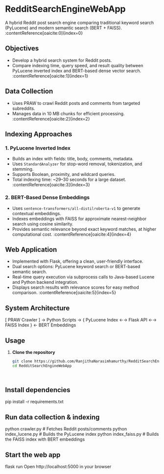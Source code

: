 # RedditSearchEngineWebApp

A hybrid Reddit post search engine comparing traditional keyword search (PyLucene) and modern semantic search (BERT + FAISS). :contentReference[oaicite:0]{index=0}

## Objectives

- Develop a hybrid search system for Reddit posts.  
- Compare indexing time, query speed, and result quality between PyLucene inverted index and BERT-based dense vector search. :contentReference[oaicite:1]{index=1}

## Data Collection

- Uses PRAW to crawl Reddit posts and comments from targeted subreddits.  
- Manages data in 10 MB chunks for efficient processing. :contentReference[oaicite:2]{index=2}

## Indexing Approaches

### 1. PyLucene Inverted Index

- Builds an index with fields: title, body, comments, metadata.  
- Uses `StandardAnalyzer` for stop-word removal, tokenization, and stemming.  
- Supports Boolean, proximity, and wildcard queries.  
- Total indexing time: ~29–30 seconds for a large dataset. :contentReference[oaicite:3]{index=3}

### 2. BERT-Based Dense Embeddings

- Uses `sentence-transformers/all-distilroberta-v1` to generate contextual embeddings.  
- Indexes embeddings with FAISS for approximate nearest-neighbor search using cosine similarity.  
- Provides semantic relevance beyond exact keyword matches, at higher computational cost. :contentReference[oaicite:4]{index=4}

## Web Application

- Implemented with Flask, offering a clean, user-friendly interface.  
- Dual search options: PyLucene keyword search or BERT-based semantic search.  
- Real-time query execution via subprocess calls to Java-based Lucene and Python backend integration.  
- Displays search results with relevance scores for easy method comparison. :contentReference[oaicite:5]{index=5}

## System Architecture

[ PRAW Crawler ] → Python Scripts → { PyLucene Index ←→ Flask API ←→ FAISS Index } ← BERT Embeddings

## Usage

1. **Clone the repository**  
   ```bash
   git clone https://github.com/RanjithaNarasimhamurthy/RedditSearchEngineWebApp.git
   cd RedditSearchEngineWebApp

 
## Install dependencies

pip install -r requirements.txt

## Run data collection & indexing


python crawler.py           # Fetches Reddit posts/comments
python index_lucene.py      # Builds the PyLucene index
python index_faiss.py       # Builds the FAISS index with BERT embeddings

## Start the web app

flask run
Open http://localhost:5000 in your browser
